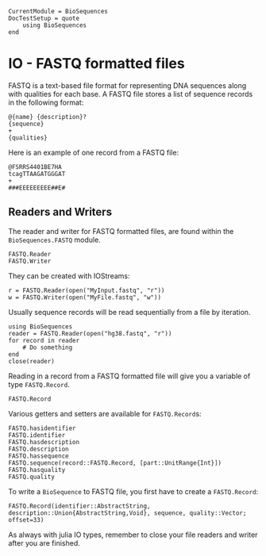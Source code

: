 ```@meta
CurrentModule = BioSequences
DocTestSetup = quote
    using BioSequences
end
```
# IO - FASTQ formatted files

FASTQ is a text-based file format for representing DNA sequences along with
qualities for each base.
A FASTQ file stores a list of sequence records in the following format:

```
@{name} {description}?
{sequence}
+
{qualities}
```

Here is an example of one record from a FASTQ file:

```
@FSRRS4401BE7HA
tcagTTAAGATGGGAT
+
###EEEEEEEEE##E#
```

## Readers and Writers
The reader and writer for FASTQ formatted files, are found within the
`BioSequences.FASTQ` module.

```@docs
FASTQ.Reader
FASTQ.Writer
```

They can be created with IOStreams:

```jlcon
r = FASTQ.Reader(open("MyInput.fastq", "r"))
w = FASTQ.Writer(open("MyFile.fastq", "w"))
```

Usually sequence records will be read sequentially from a file by iteration.

```jlcon
using BioSequences
reader = FASTQ.Reader(open("hg38.fastq", "r"))
for record in reader
    # Do something
end
close(reader)
```

Reading in a record from a FASTQ formatted file will give you a variable of
type `FASTQ.Record`.

```@docs
FASTQ.Record
```

Various getters and setters are available for `FASTQ.Record`s:

```@docs
FASTQ.hasidentifier
FASTQ.identifier
FASTQ.hasdescription
FASTQ.description
FASTQ.hassequence
FASTQ.sequence(record::FASTQ.Record, [part::UnitRange{Int}])
FASTQ.hasquality
FASTQ.quality
```

To write a `BioSequence` to FASTQ file, you first have to create a `FASTQ.Record`:

```@docs
FASTQ.Record(identifier::AbstractString, description::Union{AbstractString,Void}, sequence, quality::Vector; offset=33)
```

As always with julia IO types, remember to close your file readers and writer
after you are finished.
